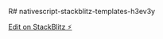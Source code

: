 R# nativescript-stackblitz-templates-h3ev3y

[Edit on StackBlitz ⚡️](https://stackblitz.com/edit/nativescript-stackblitz-templates-h3ev3y)